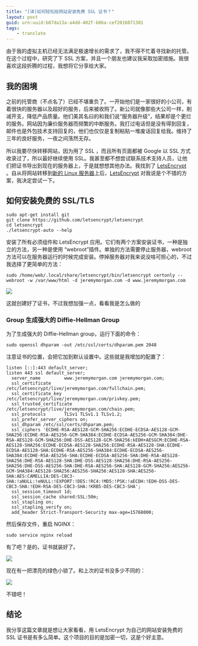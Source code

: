 ```yaml
---
title: "[译]如何轻松给网站安装免费 SSL 证书？"
layout: post
guid: urn:uuid:b87da13a-a4dd-402f-b06a-cef2016071301
tags:
    - translate
---
```



由于我的虚拟主机已经无法满足极速增长的需求了，我不得不忙着寻找新的托管。在这个过程中，研究了下 SSL 方案，并且一个朋友也建议我采取加密措施。我很喜欢这段折腾的过程，我想将它分享给大家。</span>

## 我的困境

之前的托管商（不点名了）已经不堪重负了。一开始他们是一家很好的小公司，有着很快的服务器以及超好的服务，后来被收购了。新公司就像那些大公司一样，削减开支，降低产品质量。他们美其名曰的和我们说“服务器升级”，结果却是个更烂的服务。网站因为廉价服务器而频繁的中断服务。我打过电话但是没有得到回复，邮件也是外包技术支持回复的，他们也仅仅是复制粘贴一堆废话回复给我。维持了三年的良好服务，一夜之间荡然无存。

所以我要尽快转移网站，因为用了 SSL ，而且所有页面都被 Google 以 SSL 方式收录过了，所以最好继续使用 SSL。我甚至都不想尝试联系技术支持人员，让他们把证书导出到现在的服务器上，于是就想想其他办法。我找到了 [LetsEncrypt](https://letsencrypt.org/) 。自从将网站转移到[新的 Linux 服务器](https://www.digitalocean.com/?refcode=ca6f81fa42b4)上后，[LetsEncrypt](https://letsencrypt.org/) 对我说是个不错的方案，我决定尝试一下。

## 如何安装免费的 SSL/TLS

```
sudo apt-get install git
git clone https://github.com/letsencrypt/letsencrypt
cd letsencrypt
./letsencrypt-auto --help
```

安装了所有必须组件和 LetsEncrypt 应用。它们有两个方案安装证书，一种是独立的方法，另一种是使用 “webroot”插件。单独的方法需要停止服务器，webroot 方法可以在服务器运行的时候完成安装。停掉服务器对我来说没啥可担心的，不过我选择了更简单的方法：

```
sudo /home/web/.local/share/letsencrypt/bin/letsencrypt certonly --webroot -w /var/www/html -d jeremymorgan.com -d www.jeremymorgan.com
```

![](https://www.jeremymorgan.com/images/free-ssl-website/free-ssl-website-01.jpg)

这就创建好了证书，不过我想加强一点，看看我是怎么做的

### Group 生成强大的 Diffie-Hellman Group

为了生成强大的 Diffie-Hellman group，运行下面的命令：

```
sudo openssl dhparam -out /etc/ssl/certs/dhparam.pem 2048
```

注意证书的位置，会把它加到默认设置中。这些就是我增加的配置了：

```
listen [::]:443 default_server;
listen 443 ssl default_server;
  server_name         www.jeremymorgan.com jeremymorgan.com;
  ssl_certificate     /etc/letsencrypt/live/jeremymorgan.com/fullchain.pem;
  ssl_certificate_key /etc/letsencrypt/live/jeremymorgan.com/privkey.pem;
  ssl_trusted_certificate /etc/letsencrypt/live/jeremymorgan.com/chain.pem;
  ssl_protocols       TLSv1 TLSv1.1 TLSv1.2;
  ssl_prefer_server_ciphers on;
  ssl_dhparam /etc/ssl/certs/dhparam.pem;
  ssl_ciphers 'ECDHE-RSA-AES128-GCM-SHA256:ECDHE-ECDSA-AES128-GCM-SHA256:ECDHE-RSA-AES256-GCM-SHA384:ECDHE-ECDSA-AES256-GCM-SHA384:DHE-RSA-AES128-GCM-SHA256:DHE-DSS-AES128-GCM-SHA256:kEDH+AESGCM:ECDHE-RSA-AES128-SHA256:ECDHE-ECDSA-AES128-SHA256:ECDHE-RSA-AES128-SHA:ECDHE-ECDSA-AES128-SHA:ECDHE-RSA-AES256-SHA384:ECDHE-ECDSA-AES256-SHA384:ECDHE-RSA-AES256-SHA:ECDHE-ECDSA-AES256-SHA:DHE-RSA-AES128-SHA256:DHE-RSA-AES128-SHA:DHE-DSS-AES128-SHA256:DHE-RSA-AES256-SHA256:DHE-DSS-AES256-SHA:DHE-RSA-AES256-SHA:AES128-GCM-SHA256:AES256-GCM-SHA384:AES128-SHA256:AES256-SHA256:AES128-SHA:AES256-SHA:AES:CAMELLIA:DES-CBC3-SHA:!aNULL:!eNULL:!EXPORT:!DES:!RC4:!MD5:!PSK:!aECDH:!EDH-DSS-DES-CBC3-SHA:!EDH-RSA-DES-CBC3-SHA:!KRB5-DES-CBC3-SHA';
  ssl_session_timeout 1d;
  ssl_session_cache shared:SSL:50m;
  ssl_stapling on;
  ssl_stapling_verify on;
  add_header Strict-Transport-Security max-age=15768000;
```


然后保存文件，重启 NGINX：  

```
sudo service nginx reload
```

有了吧？是的，证书就装好了。

![](https://www.jeremymorgan.com/images/free-ssl-website/free-ssl-website-02.jpg)

现在有一把漂亮的绿色小锁了。和上次的证书没多少不同的：

![](https://www.jeremymorgan.com/images/free-ssl-website/free-ssl-website-03.jpg)

不错吧！

## 结论

我分享这篇文章就是想让大家看看，用 LetsEncrypt 为自己的网站安装免费的 SSL 证书是有多么简单。这个项目的目的是加密一切，这是个好主意。
